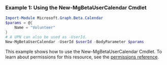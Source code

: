 ### Example 1: Using the New-MgBetaUserCalendar Cmdlet
```powershell
Import-Module Microsoft.Graph.Beta.Calendar
$params = @{
	Name = "Volunteer"
}
# A UPN can also be used as -UserId.
New-MgBetaUserCalendar -UserId $userId -BodyParameter $params
```
This example shows how to use the New-MgBetaUserCalendar Cmdlet.
To learn about permissions for this resource, see the [permissions reference](/graph/permissions-reference).

